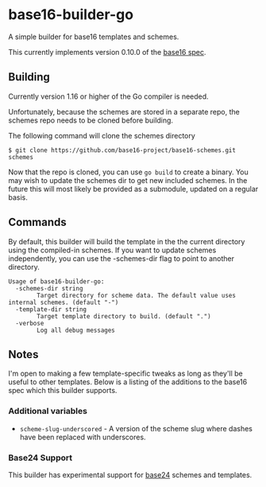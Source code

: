 # base16-builder-go

A simple builder for base16 templates and schemes.

This currently implements version 0.10.0 of the
[base16 spec](https://github.com/base16-project/base16).

## Building

Currently version 1.16 or higher of the Go compiler is needed.

Unfortunately, because the schemes are stored in a separate repo, the schemes
repo needs to be cloned before building.

The following command will clone the schemes directory

```
$ git clone https://github.com/base16-project/base16-schemes.git schemes
```

Now that the repo is cloned, you can use `go build` to create a binary. You may
wish to update the schemes dir to get new included schemes. In the future this
will most likely be provided as a submodule, updated on a regular basis.

## Commands

By default, this builder will build the template in the the current directory
using the compiled-in schemes. If you want to update schemes independently, you
can use the -schemes-dir flag to point to another directory.

```
Usage of base16-builder-go:
  -schemes-dir string
    	Target directory for scheme data. The default value uses internal schemes. (default "-")
  -template-dir string
    	Target template directory to build. (default ".")
  -verbose
    	Log all debug messages
```

## Notes

I'm open to making a few template-specific tweaks as long as they'll be useful
to other templates. Below is a listing of the additions to the base16 spec which
this builder supports.

### Additional variables

* `scheme-slug-underscored` - A version of the scheme slug where dashes have
  been replaced with underscores.

### Base24 Support

This builder has experimental support for [base24](https://github.com/Base24)
schemes and templates.
